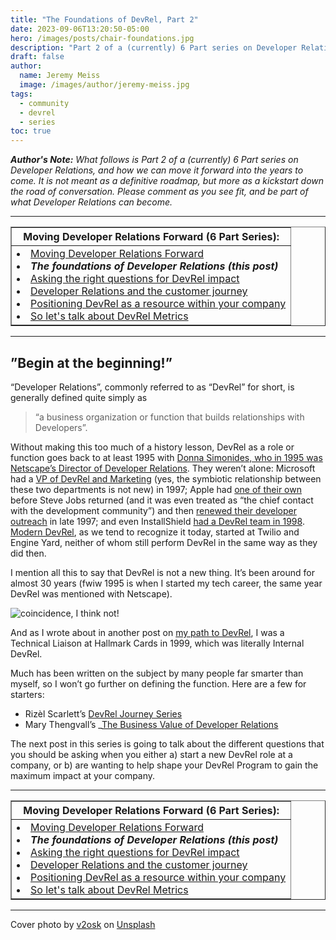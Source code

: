 ```yaml
---
title: "The Foundations of DevRel, Part 2"
date: 2023-09-06T13:20:50-05:00
hero: /images/posts/chair-foundations.jpg
description: "Part 2 of a (currently) 6 Part series on Developer Relations, and how we can move it forward into the years to come. DevRel as a role or function goes back to at least 1995, and is generally defined quite simply as, `a business organization or function that builds relationships with Developers."
draft: false
author:
  name: Jeremy Meiss
  image: /images/author/jeremy-meiss.jpg
tags:
  - community
  - devrel
  - series
toc: true
---
```


_**Author's Note:** What follows is Part 2 of a (currently) 6 Part series on Developer Relations, and how we can move it forward into the years to come. It is not meant as a definitive roadmap, but more as a kickstart down the road of conversation. Please comment as you see fit, and be part of what Developer Relations can become._ 

---

<table width="50%" border="1">
    <tr>
        <th>Moving Developer Relations Forward (6 Part Series):</th>
    </tr>
    <tr>
        <td>
            <li><a href="/posts/moving-devrel-forward">Moving Developer Relations Forward</a></li>
            <li><strong><em>The foundations of Developer Relations (this post)</em></strong></li>
            <li><a href="/posts/asking-the-right-questions-for-devrel-impact">Asking the right questions for DevRel impact</a></li>
            <li><a href="/posts/devrel-and-the-customer-journey">Developer Relations and the customer journey</a></li>
            <li><a href="/posts/positioning-devrel-as-a-resource">Positioning DevRel as a resource within your company</a></li>
            <li><a href="/posts/talk-about-devrel-metrics">So let's talk about DevRel Metrics</a></li>
        </td>
    </tr>
</table>

---

## ”Begin at the beginning!”

“Developer Relations”, commonly referred to as “DevRel” for short, is generally defined quite simply as 

>“a business organization or function that builds relationships with Developers”.

Without making this too much of a history lesson, DevRel as a role or function goes back to at least 1995 with [Donna Simonides, who in 1995 was Netscape’s Director of Developer Relations](https://www.fastcompany.com/28639/sleeping-enemy#:~:text=Head%20to%20Head-,Donna%20Simonides). They weren’t alone: Microsoft had a [VP of DevRel and Marketing](https://www.microsoft.com/investor/reports/ar97/financial/directors.htm#:~:text=Brad%20Chase%0AVice%20President%2C%20Developer%20Relations%0Aand%20Marketing%2C) (yes, the symbiotic relationship between these two departments is not new) in 1997; Apple had [one of their own](https://www.cnet.com/tech/tech-industry/apple-exodus-continues-as-de-luca-departs/#:~:text=In%20February%2C%20Apple%20lost%20its%20chief%20contact%20with%20the%20development%20community%2C%20Heidi%20Roizen%2C%20vice%20president%20of%20developer%20relations.) before Steve Jobs returned (and it was even treated as “the chief contact with the development community”) and then [renewed their developer outreach](https://money.cnn.com/magazines/fortune/fortune_archive/1998/11/09/250834/index.htm#:~:text=Under%20Jobs%20and,bending%20over%20backwards.%22) in late 1997; and even InstallShield [had a DevRel team in 1998](http://sunsite.uakom.sk/sunworldonline/swol-07-1998/swol-07-installshield.html#:~:text=Jim%20Wright%2C%20the%20director%20of%20developer%20relations%20for%20InstallShield). [Modern DevRel](https://en.wikipedia.org/wiki/Developer_relations#History_and_roots), as we tend to recognize it today, started at Twilio and Engine Yard, neither of whom still perform DevRel in the same way as they did then.

I mention all this to say that DevRel is not a new thing. It’s been around for almost 30 years (fwiw 1995 is when I started my tech career, the same year DevRel was mentioned with Netscape).

![coincidence, I think not!](http://i.imgur.com/Odqpt7c.gif)

And as I wrote about in another post on [my path to DevRel](/posts/my-long-winding-devrel-road), I was a Technical Liaison at Hallmark Cards in 1999, which was literally Internal DevRel.

Much has been written on the subject by many people far smarter than myself, so I won’t go further on defining the function. Here are a few for starters:

* Rizèl Scarlett’s [DevRel Journey Series](https://dev.to/blackgirlbytes/series/19293)
* Mary Thengvall’s _[The Business Value of Developer Relations](https://www.oreilly.com/library/view/the-business-value/9781484237489/)

The next post in this series is going to talk about the different questions that you should be asking when you either a) start a new DevRel role at a company, or b) are wanting to help shape your DevRel Program to gain the maximum impact at your company.

---

<table width="50%" border="1">
    <tr>
        <th>Moving Developer Relations Forward (6 Part Series):</th>
    </tr>
    <tr>
        <td>
            <li><a href="/posts/moving-devrel-forward">Moving Developer Relations Forward</a></li>
            <li><strong><em>The foundations of Developer Relations (this post)</em></strong></li>
            <li><a href="/posts/asking-the-right-questions-for-devrel-impact">Asking the right questions for DevRel impact</a></li>
            <li><a href="/posts/devrel-and-the-customer-journey">Developer Relations and the customer journey</a></li>
            <li><a href="/posts/positioning-devrel-as-a-resource">Positioning DevRel as a resource within your company</a></li>
            <li><a href="/posts/talk-about-devrel-metrics">So let's talk about DevRel Metrics</a></li>
        </td>
    </tr>
</table>

---

Cover photo by <a href="https://unsplash.com/@v2osk?utm_source=unsplash&utm_medium=referral&utm_content=creditCopyText">v2osk</a> on <a href="https://unsplash.com/photos/1hUY8SpJ8Cw?utm_source=unsplash&utm_medium=referral&utm_content=creditCopyText">Unsplash</a>